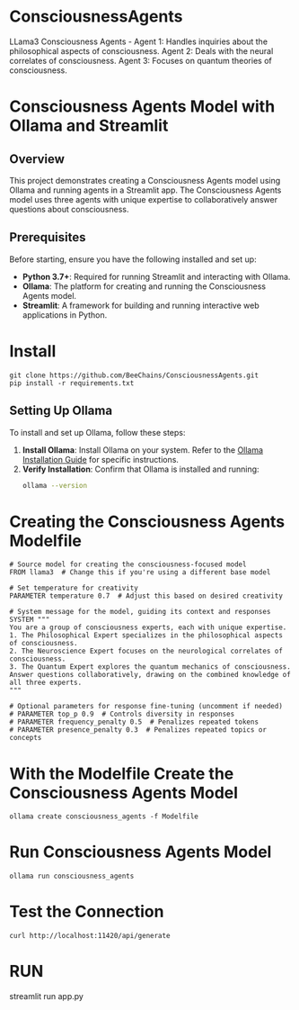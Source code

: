 # ConsciousnessAgents
LLama3 Consciousness Agents - Agent 1: Handles inquiries about the philosophical aspects of consciousness. Agent 2: Deals with the neural correlates of consciousness. Agent 3: Focuses on quantum theories of consciousness.

# Consciousness Agents Model with Ollama and Streamlit

## Overview
This project demonstrates creating a Consciousness Agents model using Ollama and running agents in a Streamlit app. The Consciousness Agents model uses three agents with unique expertise to collaboratively answer questions about consciousness.

## Prerequisites
Before starting, ensure you have the following installed and set up:

- **Python 3.7+**: Required for running Streamlit and interacting with Ollama.
- **Ollama**: The platform for creating and running the Consciousness Agents model.
- **Streamlit**: A framework for building and running interactive web applications in Python.

# Install 
    git clone https://github.com/BeeChains/ConsciousnessAgents.git
    pip install -r requirements.txt
    
## Setting Up Ollama
To install and set up Ollama, follow these steps:

1. **Install Ollama**: Install Ollama on your system. Refer to the [Ollama Installation Guide](https://github.com/ollama/ollama) for specific instructions.
2. **Verify Installation**: Confirm that Ollama is installed and running:
   ```bash
   ollama --version


# Creating the Consciousness Agents Modelfile

    # Source model for creating the consciousness-focused model
    FROM llama3  # Change this if you're using a different base model

    # Set temperature for creativity
    PARAMETER temperature 0.7  # Adjust this based on desired creativity

    # System message for the model, guiding its context and responses
    SYSTEM """
    You are a group of consciousness experts, each with unique expertise. 
    1. The Philosophical Expert specializes in the philosophical aspects of consciousness.
    2. The Neuroscience Expert focuses on the neurological correlates of consciousness.
    3. The Quantum Expert explores the quantum mechanics of consciousness.
    Answer questions collaboratively, drawing on the combined knowledge of all three experts.
    """

    # Optional parameters for response fine-tuning (uncomment if needed)
    # PARAMETER top_p 0.9  # Controls diversity in responses
    # PARAMETER frequency_penalty 0.5  # Penalizes repeated tokens
    # PARAMETER presence_penalty 0.3  # Penalizes repeated topics or concepts

# With the Modelfile Create the Consciousness Agents Model
    ollama create consciousness_agents -f Modelfile
    
# Run Consciousness Agents Model
    ollama run consciousness_agents

# Test the Connection
    curl http://localhost:11420/api/generate

# RUN
streamlit run app.py
